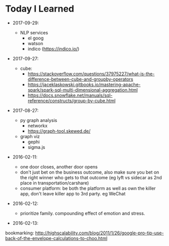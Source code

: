 # Today I Learned

- 2017-09-29:
  - NLP services
    - el goog
    - watson
    - indico (https://indico.io/)

- 2017-09-27:
  - cube:
    - https://stackoverflow.com/questions/37975227/what-is-the-difference-between-cube-and-groupby-operators
    - https://jaceklaskowski.gitbooks.io/mastering-apache-spark/spark-sql-multi-dimensional-aggregation.html
    - https://docs.snowflake.net/manuals/sql-reference/constructs/group-by-cube.html
- 2017-08-27:
  - py graph analysis
    - networkx
    - https://graph-tool.skewed.de/
  - graph viz
    - gephi
    - sigma.js

- 2016-02-11:
  - one door closes, another door opens
  - don't just bet on the business outcome, also make sure you bet on the right winner who gets to that outcome (eg lyft vs sidecar as 2nd place in transportation/carshare)
  - consumer platform: be both the platform as well as own the killer app, don't leave killer app to 3rd party. eg WeChat

- 2016-02-12:
  - prioritize family. compounding effect of emotion and stress.

- 2016-02-13:

bookmarking:
http://highscalability.com/blog/2011/1/26/google-pro-tip-use-back-of-the-envelope-calculations-to-choo.html
